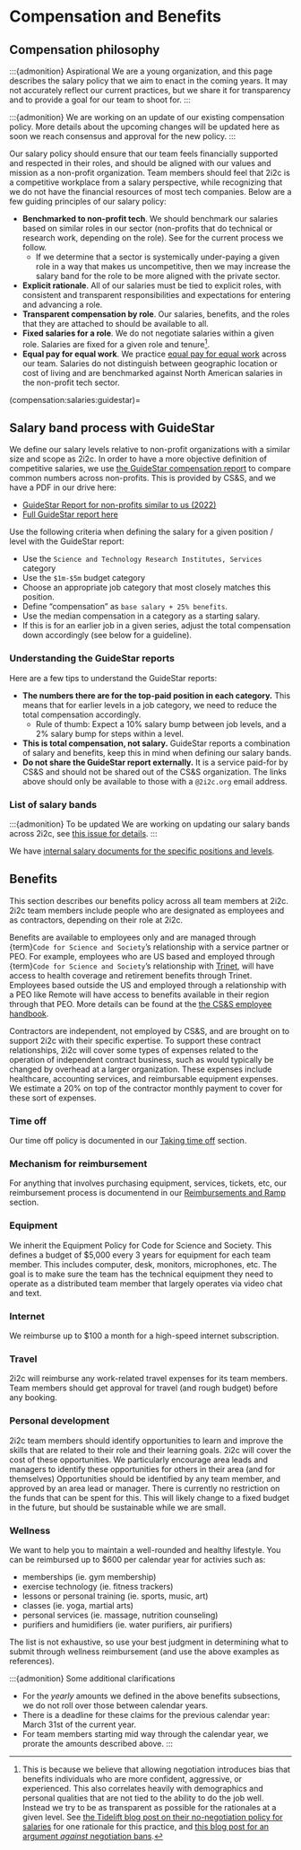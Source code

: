 # Compensation and Benefits

## Compensation philosophy

:::{admonition} Aspirational
We are a young organization, and this page describes the salary policy that we aim to enact in the coming years.
It may not accurately reflect our current practices, but we share it for transparency and to provide a goal for our team to shoot for.
:::

:::{admonition}
We are working on an update of our existing compensation policy. More details about the upcoming changes will be updated here as soon we reach consensus and approval for the new policy.
:::

Our salary policy should ensure that our team feels financially supported and respected in their roles, and should be aligned with our values and mission as a non-profit organization.
Team members should feel that 2i2c is a competitive workplace from a salary perspective, while recognizing that we do not have the financial resources of most tech companies.
Below are a few guiding principles of our salary policy:

- **Benchmarked to non-profit tech**. We should benchmark our salaries based on similar roles in our sector (non-profits that do technical or research work, depending on the role). See [](compensation:salaries:guidestar) for the current process we follow.
  - If we determine that a sector is systemically under-paying a given role in a way that makes us uncompetitive, then we may increase the salary band for the role to be more aligned with the private sector.
- **Explicit rationale**. All of our salaries must be tied to explicit roles, with consistent and transparent responsibilities and expectations for entering and advancing a role.
- **Transparent compensation by role**. Our salaries, benefits, and the roles that they are attached to should be available to all.
- **Fixed salaries for a role**. We do not negotiate salaries within a given role.
  Salaries are fixed for a given role and tenure[^tidelift].
- **Equal pay for equal work**. We practice [equal pay for equal work](https://en.wikipedia.org/wiki/Equal_pay_for_equal_work) across our team. Salaries do not distinguish between geographic location or cost of living and are benchmarked against North American salaries in the non-profit tech sector.

[^tidelift]: This is because we believe that allowing negotiation introduces bias that benefits individuals who are more confident, aggressive, or experienced. This also correlates heavily with demographics and personal qualities that are not tied to the ability to do the job well. Instead we try to be as transparent as possible for the rationales at a given level. See [the Tidelift blog post on their no-negotiation policy for salaries](https://blog.tidelift.com/why-we-have-a-no-negotiation-policy-at-tidelift) for one rationale for this practice, and [this blog post for an argument *against* negotiation bans](https://www.shrm.org/hr-today/news/hr-magazine/Pages/0915-salary-negotiation-bans.aspx).

(compensation:salaries:guidestar)=
## Salary band process with GuideStar

We define our salary levels relative to non-profit organizations with a similar size and scope as 2i2c.
In order to have a more objective definition of competitive salaries, we use [the GuideStar compensation report](https://www.guidestar.org/) to compare common numbers across non-profits.
This is provided by CS&S, and we have a PDF in our drive here:

- [GuideStar Report for non-profits similar to us (2022)](https://drive.google.com/open?id=10oxQ9fHGUjzxvxGOgMZbnOKUHzmF1ggK&authuser=choldgraf%402i2c.org&usp=drive_fs)
- [Full GuideStar report here](https://drive.google.com/open?id=1s7YwEAIlHXQ-Jh3rIQjaGAr4Qkx8lulu&authuser=choldgraf%402i2c.org&usp=drive_fs)

Use the following criteria when defining the salary for a given position / level with the GuideStar report:

- Use the `Science and Technology Research Institutes, Services` category
- Use the `$1m-$5m` budget category
- Choose an appropriate job category that most closely matches this position.
- Define “compensation” as `base salary + 25% benefits`.
- Use the median compensation in a category as a starting salary.
- If this is for an earlier job in a given series, adjust the total compensation down accordingly (see below for a guideline).

### Understanding the GuideStar reports

Here are a few tips to understand the GuideStar reports:

- **The numbers there are for the top-paid position in each category.** This means that for earlier levels in a job category, we need to reduce the total compensation accordingly.
  - Rule of thumb: Expect a 10% salary bump between job levels, and a 2% salary bump for steps within a level.
- **This is total compensation, not salary.** GuideStar reports a combination of salary and benefits, keep this in mind when defining our salary bands.
- **Do not share the GuideStar report externally.** It is a service paid-for by CS&S and should not be shared out of the CS&S organization. The links above should only be available to those with a `@2i2c.org` email address.

### List of salary bands

:::{admonition} To be updated
We are working on updating our salary bands across 2i2c, see [this issue for details](https://github.com/2i2c-org/meta/issues/171).
:::

We have [internal salary documents for the specific positions and levels](https://docs.google.com/spreadsheets/d/1JZaudP91jABvlKof_A1EUHJAXa7DywLSG69PpQi-Cck/edit?usp=sharing).

## Benefits

This section describes our benefits policy across all team members at 2i2c. 2i2c team members include people who are designated as employees and as contractors, depending on their role at 2i2c.

Benefits are available to employees only and are managed through {term}`Code for Science and Society`’s relationship with a service partner or PEO. For example, employees who are US based and employed through {term}`Code for Science and Society`’s relationship with [Trinet](https://www.trinet.com/), will have access to health coverage and retirement benefits through Trinet. Employees based outside the US and employed through a relationship with a PEO like Remote will have access to benefits available in their region through that PEO. More details can be found at the [the CS&S employee handbook](https://drive.google.com/file/d/1anHo8P09gjGLnUfGj2ceSDxvJTYwMeS1/view?usp=sharing).

Contractors are independent, not employed by CS&S, and are brought on to support 2i2c with their specific expertise. To support these contract relationships, 2i2c will cover some types of expenses related to the operation of independent contract business, such as would typically be changed by overhead at a larger organization. These expenses include healthcare, accounting services, and reimbursable equipment expenses. We estimate a 20% on top of the contractor monthly payment to cover for these sort of expenses.

### Time off

Our time off policy is documented in our [Taking time off](./time-off.md) section.

### Mechanism for reimbursement

For anything that involves purchasing equipment, services, tickets, etc, our reimbursement process is documentend in our [Reimbursements and Ramp](../administration/reimburse.md) section.

### Equipment

We inherit the Equipment Policy for Code for Science and Society.
This defines a budget of $5,000 every 3 years for equipment for each team member.
This includes computer, desk, monitors, microphones, etc.
The goal is to make sure the team has the technical equipment they need to operate as a distributed team member that largely operates via video chat and text.

### Internet

We reimburse up to $100 a month for a high-speed internet subscription.

### Travel

2i2c will reimburse any work-related travel expenses for its team members.
Team members should get approval for travel (and rough budget) before any booking.

### Personal development

2i2c team members should identify opportunities to learn and improve the skills that are related to their role and their learning goals.
2i2c will cover the cost of these opportunities.
We particularly encourage area leads and managers to identify these opportunities for others in their area (and for themselves)
Opportunities should be identified by any team member, and approved by an area lead or manager.
There is currently no restriction on the funds that can be spent for this. This will likely change to a fixed budget in the future, but should be sustainable while we are small.

### Wellness

We want to help you to maintain a well-rounded and healthy lifestyle. You can be reimbursed up to $600 per calendar year for activies such as:

* memberships (ie. gym membership)
* exercise technology (ie. fitness trackers)
* lessons or personal training (ie. sports, music, art)
* classes (ie. yoga, martial arts)
* personal services (ie. massage, nutrition counseling)
* purifiers and humidifiers (ie. water purifiers, air purifiers)

The list is not exhaustive, so use your best judgment in determining what to submit through wellness reimbursement (and use the above examples as references).

:::{admonition} Some additional clarifications
* For the *yearly* amounts we defined in the above benefits subsections, we do not roll over those between calendar years.
* There is a deadline for these claims for the previous calendar year: March 31st of the current year.
* For team members starting mid way through the calendar year, we prorate the amounts described above.
:::